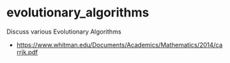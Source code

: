 # evolutionary_algorithms
Discuss various Evolutionary Algorithms

* https://www.whitman.edu/Documents/Academics/Mathematics/2014/carrjk.pdf
